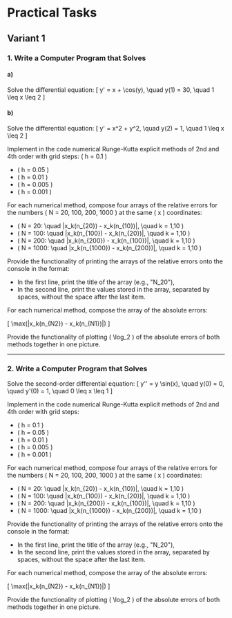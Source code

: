 # Practical Tasks

## Variant 1

### 1. Write a Computer Program that Solves

#### a) 
Solve the differential equation:
\[
y' = x + \cos(y), \quad y(1) = 30, \quad 1 \leq x \leq 2
\]

#### b)
Solve the differential equation:
\[
y' = x^2 + y^2, \quad y(2) = 1, \quad 1 \leq x \leq 2
\]

Implement in the code numerical Runge-Kutta explicit methods of 2nd and 4th order with grid steps:
 \( h = 0.1 \)
- \( h = 0.05 \)
- \( h = 0.01 \)
- \( h = 0.005 \)
- \( h = 0.001 \)

For each numerical method, compose four arrays of the relative errors for the numbers \( N = 20, 100, 200, 1000 \) at the same \( x \) coordinates:

- \( N = 20: \quad |x_k(n_{20}) - x_k(n_{10})|, \quad k = 1,10 \)
- \( N = 100: \quad |x_k(n_{100}) - x_k(n_{20})|, \quad k = 1,10 \)
- \( N = 200: \quad |x_k(n_{200}) - x_k(n_{100})|, \quad k = 1,10 \)
- \( N = 1000: \quad |x_k(n_{1000}) - x_k(n_{200})|, \quad k = 1,10 \)

Provide the functionality of printing the arrays of the relative errors onto the console in the format:

- In the first line, print the title of the array (e.g., "N_20"),
- In the second line, print the values stored in the array, separated by spaces, without the space after the last item.

For each numerical method, compose the array of the absolute errors:

\[
\max(|x_k(n_{N2}) - x_k(n_{N1})|)
\]

Provide the functionality of plotting \( \log_2 \) of the absolute errors of both methods together in one picture.

---

### 2. Write a Computer Program that Solves

Solve the second-order differential equation:
\[
y'' = y \sin(x), \quad y(0) = 0, \quad y'(0) = 1, \quad 0 \leq x \leq 1
\]

Implement in the code numerical Runge-Kutta explicit methods of 2nd and 4th order with grid steps:
- \( h = 0.1 \)
- \( h = 0.05 \)
- \( h = 0.01 \)
- \( h = 0.005 \)
- \( h = 0.001 \)

For each numerical method, compose four arrays of the relative errors for the numbers \( N = 20, 100, 200, 1000 \) at the same \( x \) coordinates:

- \( N = 20: \quad |x_k(n_{20}) - x_k(n_{10})|, \quad k = 1,10 \)
- \( N = 100: \quad |x_k(n_{100}) - x_k(n_{20})|, \quad k = 1,10 \)
- \( N = 200: \quad |x_k(n_{200}) - x_k(n_{100})|, \quad k = 1,10 \)
- \( N = 1000: \quad |x_k(n_{1000}) - x_k(n_{200})|, \quad k = 1,10 \)

Provide the functionality of printing the arrays of the relative errors onto the console in the format:

- In the first line, print the title of the array (e.g., "N_20"),
- In the second line, print the values stored in the array, separated by spaces, without the space after the last item.

For each numerical method, compose the array of the absolute errors:

\[
\max(|x_k(n_{N2}) - x_k(n_{N1})|)
\]

Provide the functionality of plotting \( \log_2 \) of the absolute errors of both methods together in one picture.